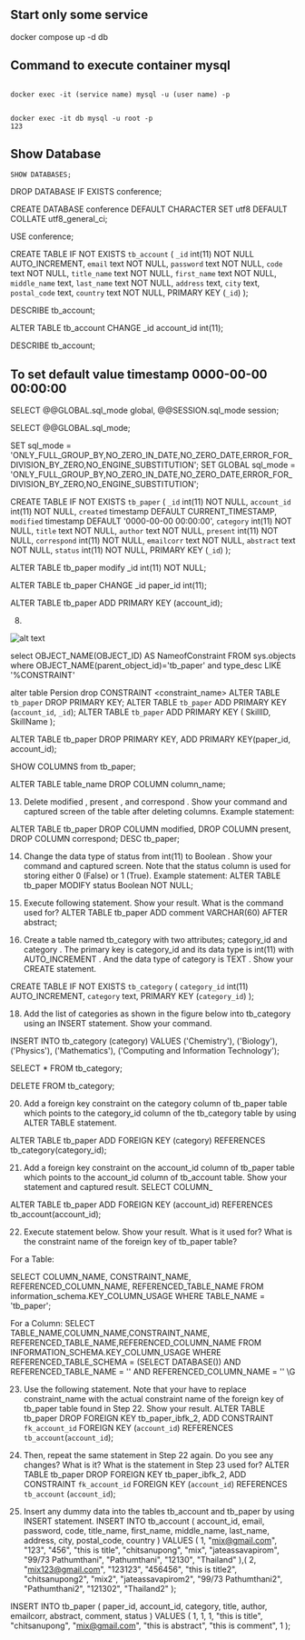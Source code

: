 ## Start only some service
docker compose up -d db


## Command to execute container mysql
```

docker exec -it (service name) mysql -u (user name) -p


docker exec -it db mysql -u root -p
123

```

## Show Database 
```
SHOW DATABASES;
```


DROP DATABASE IF EXISTS conference;

CREATE DATABASE conference
DEFAULT CHARACTER SET utf8
DEFAULT COLLATE utf8_general_ci;


USE conference;


CREATE TABLE IF NOT EXISTS `tb_account` (
    `_id` int(11) NOT NULL AUTO_INCREMENT,
    `email` text NOT NULL,
    `password` text NOT NULL,
    `code` text NOT NULL,
    `title_name` text NOT NULL,
    `first_name` text NOT NULL,
    `middle_name` text,
    `last_name` text NOT NULL,
    `address` text,
    `city` text,
    `postal_code` text,
    `country` text NOT NULL,
    PRIMARY KEY (`_id`)
);

DESCRIBE tb_account;


ALTER TABLE tb_account 
CHANGE _id account_id int(11);

DESCRIBE tb_account;


## To set default value timestamp 0000-00-00 00:00:00
SELECT @@GLOBAL.sql_mode global, @@SESSION.sql_mode session;

SELECT @@GLOBAL.sql_mode;

SET sql_mode = 'ONLY_FULL_GROUP_BY,NO_ZERO_IN_DATE,NO_ZERO_DATE,ERROR_FOR_DIVISION_BY_ZERO,NO_ENGINE_SUBSTITUTION';
SET GLOBAL sql_mode = 'ONLY_FULL_GROUP_BY,NO_ZERO_IN_DATE,NO_ZERO_DATE,ERROR_FOR_DIVISION_BY_ZERO,NO_ENGINE_SUBSTITUTION';


CREATE TABLE IF NOT EXISTS `tb_paper` (
    `_id` int(11) NOT NULL,
    `account_id` int(11) NOT NULL,
    `created` timestamp DEFAULT CURRENT_TIMESTAMP,
    `modified` timestamp DEFAULT '0000-00-00 00:00:00',
    `category` int(11) NOT NULL,
    `title` text NOT NULL,
    `author` text NOT NULL,
    `present` int(11) NOT NULL,
    `correspond` int(11) NOT NULL,
    `emailcorr` text NOT NULL,
    `abstract` text NOT NULL,
    `status` int(11) NOT NULL,
    PRIMARY KEY (`_id`)
);

ALTER TABLE tb_paper
modify _id int(11) NOT NULL;

ALTER TABLE tb_paper 
CHANGE _id paper_id int(11);

ALTER TABLE tb_paper ADD PRIMARY KEY (account_id);

8.
![alt text](image.png)

select OBJECT_NAME(OBJECT_ID) AS NameofConstraint
FROM sys.objects
where OBJECT_NAME(parent_object_id)='tb_paper'
and type_desc LIKE '%CONSTRAINT'

alter table Persion drop CONSTRAINT <constraint_name>
ALTER TABLE `tb_paper` DROP PRIMARY KEY;
ALTER TABLE `tb_paper` ADD PRIMARY KEY (`account_id`, `_id`);
ALTER TABLE `tb_paper` ADD PRIMARY KEY ( SkillID, SkillName );


ALTER TABLE tb_paper DROP PRIMARY KEY, ADD PRIMARY KEY(paper_id, account_id);

SHOW COLUMNS from tb_paper;

ALTER TABLE table_name DROP COLUMN column_name;


13. Delete modified , present , and correspond . Show your command and captured screen of the table after deleting
columns.
Example statement:

ALTER TABLE tb_paper
DROP COLUMN modified,
DROP COLUMN present,
DROP COLUMN correspond;
DESC tb_paper;

14. Change the data type of status from int(11) to Boolean . Show your command and captured screen. Note that the
status column is used for storing either 0 (False) or 1 (True).
Example statement:
ALTER TABLE tb_paper MODIFY status Boolean NOT NULL;

16. Execute following statement. Show your result. What is the command used for?
ALTER TABLE tb_paper ADD comment VARCHAR(60) AFTER abstract;

17. Create a table named tb_category with two attributes; category_id and category . The primary key is category_id
and its data type is int(11) with AUTO_INCREMENT . And the data type of category is TEXT . Show your CREATE
statement.

CREATE TABLE IF NOT EXISTS `tb_category` (
    `category_id` int(11) AUTO_INCREMENT,
    `category` text,
    PRIMARY KEY (`category_id`)
);

18. Add the list of categories as shown in the figure below into tb_category using an INSERT statement. Show your
command.

INSERT INTO tb_category (category)
VALUES ('Chemistry'),
       ('Biology'),
       ('Physics'),
       ('Mathematics'),
       ('Computing and Information Technology');

SELECT * FROM tb_category;

DELETE FROM tb_category;

20. Add a foreign key constraint on the category column of tb_paper table which points to the category_id column of
the tb_category table by using ALTER TABLE statement.

ALTER TABLE tb_paper ADD FOREIGN KEY
(category) REFERENCES
tb_category(category_id);

21. Add a foreign key constraint on the account_id column of tb_paper table which points to the account_id
column of tb_account table. Show your statement and captured result.
SELECT COLUMN_

ALTER TABLE tb_paper ADD FOREIGN KEY
(account_id) REFERENCES
tb_account(account_id);


22. Execute statement below. Show your result. What is it used for? What is the constraint name of the foreign
key of tb_paper table?

For a Table:

SELECT COLUMN_NAME, CONSTRAINT_NAME, REFERENCED_COLUMN_NAME, REFERENCED_TABLE_NAME
FROM information_schema.KEY_COLUMN_USAGE
WHERE TABLE_NAME = 'tb_paper';

For a Column:
SELECT 
  TABLE_NAME,COLUMN_NAME,CONSTRAINT_NAME, REFERENCED_TABLE_NAME,REFERENCED_COLUMN_NAME
FROM
  INFORMATION_SCHEMA.KEY_COLUMN_USAGE
WHERE
  REFERENCED_TABLE_SCHEMA = (SELECT DATABASE()) AND
  REFERENCED_TABLE_NAME = '<table>' AND
  REFERENCED_COLUMN_NAME = '<column>' \G


23. Use the following statement. Note that your have to replace constraint_name with the actual constraint name of the foreign
key of tb_paper table found in Step 22. Show your result.
ALTER TABLE tb_paper
DROP FOREIGN KEY tb_paper_ibfk_2,
ADD CONSTRAINT `fk_account_id` FOREIGN KEY (`account_id`) REFERENCES `tb_account`(`account_id`);

24. Then, repeat the same statement in Step 22 again. Do you see any changes? What is it? What is the statement in Step 23
used for?
ALTER TABLE tb_paper
DROP FOREIGN KEY tb_paper_ibfk_2,
ADD CONSTRAINT `fk_account_id` FOREIGN KEY (`account_id`) REFERENCES `tb_account` (`account_id`);

25. Insert any dummy data into the tables tb_account and tb_paper by using INSERT statement.
INSERT INTO tb_account (
    account_id,
    email,
    password,
    code,
    title_name,
    first_name,
    middle_name,
    last_name,
    address,
    city,
    postal_code,
    country
)
VALUES (
    1,
    "mix@gmail.com",
    "123",
    "456",
    "this is title",
    "chitsanupong",
    "mix",
    "jateassavapirom",
    "99/73 Pathumthani",
    "Pathumthani",
    "12130",
    "Thailand"
),(
    2,
    "mix123@gmail.com",
    "123123",
    "456456",
    "this is title2",
    "chitsanupong2",
    "mix2",
    "jateassavapirom2",
    "99/73 Pathumthani2",
    "Pathumthani2",
    "121302",
    "Thailand2"
);

INSERT INTO tb_paper (
    paper_id,
    account_id,
    category,
    title,
    author,
    emailcorr,
    abstract,
    comment,
    status
)
VALUES (
    1,
    1,
    1,
    "this is title",
    "chitsanupong",
    "mix@gmail.com",
    "this is abstract",
    "this is comment",
    1
);